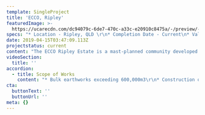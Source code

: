 ```yaml
---
template: SingleProject
title: 'ECCO, Ripley'
featuredImage: >-
  https://ucarecdn.com/dc94079c-6de7-470c-a33c-e20910c8475a/-/preview/-/enhance/52/
specs: "* Location - Ripley, QLD \r\n* Completion Date - Current\n* Value - $25 Million\n* Client - Sekisui House Australia"
date: 2019-04-15T03:47:09.113Z
projectstatus: current
content: "The ECCO Ripley Estate is a mast-planned community developed by Sekisui House in the fast growing Ripley Valley region.  To date, SEE Civil has under the earthworks and civil construction for Stages 2-5, a new trunk sewer, 1 kilometre of external  roadworks as well as the earthworks and civil work for the $1.4 billion Ripley Town Centre.\r\n\nWorks to date have included residential and retail development and infrastructure works for services and minor and major\r roadworks."
videoSection:
  title: ''
accordion:
  - title: Scope of Works
    content: "* Bulk earthworks exceeding 600,000m3\r\n* Construction of a 10,000m2 working platform for the construction of a Coles supermarket as an early access point\r\n* Construction of 4 signalised intersections\r\n* Installation of 4,000m of stormwater drainage\r\n* 3,000m of water reticulation\r\n* 4,200m of sewer reticulation at up to 8m in depth\r\n* High specification urban landscaping\r\n* provision of all services including water, sewer, trunk sewer, power and communications\r\n* extensive retaining structures\r\n* Use of soil nail anchors for embankment stabilisation along Ripley Road\r\n* Management of live traffic during external roadworks including complex traffic switches and night works\r\n* construction of bio-filtration basins\r\n\nMore SEE Civil urban development projects\r\n\nMore about Ecco Ripley"
cta:
  buttonText: ''
  buttonUrl: ''
meta: {}
---
```


